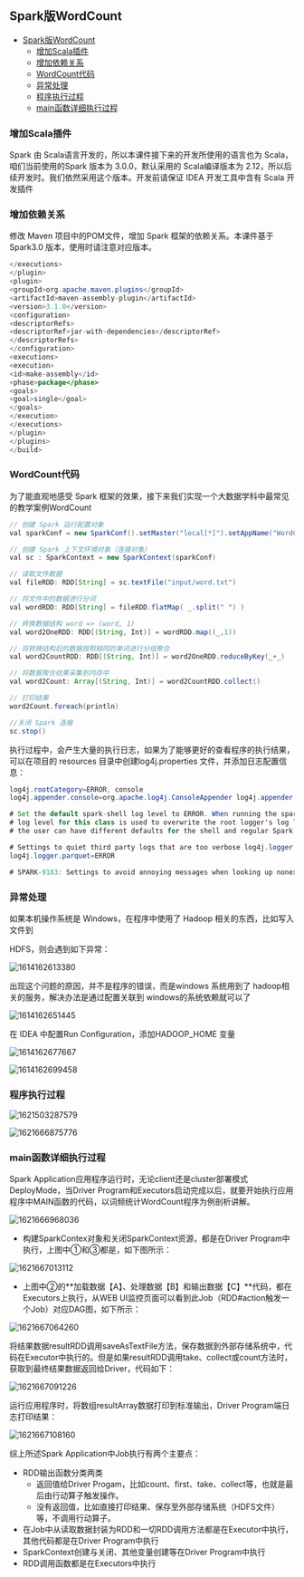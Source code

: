## Spark版WordCount
<!-- TOC -->

- [Spark版WordCount](#spark版wordcount)
    - [增加Scala插件](#增加scala插件)
    - [增加依赖关系](#增加依赖关系)
    - [WordCount代码](#wordcount代码)
    - [异常处理](#异常处理)
    - [程序执行过程](#程序执行过程)
    - [main函数详细执行过程](#main函数详细执行过程)

<!-- /TOC -->
### 增加Scala插件

Spark 由 Scala语言开发的，所以本课件接下来的开发所使用的语言也为 Scala，咱们当前使用的Spark 版本为 3.0.0，默认采用的 Scala编译版本为 2.12，所以后续开发时。我们依然采用这个版本。开发前请保证 IDEA 开发工具中含有 Scala 开发插件

### 增加依赖关系

修改 Maven 项目中的POM文件，增加 Spark 框架的依赖关系。本课件基于 Spark3.0 版本，使用时请注意对应版本。

```java
</executions>
</plugin>
<plugin>
<groupId>org.apache.maven.plugins</groupId>
<artifactId>maven-assembly-plugin</artifactId>
<version>3.1.0</version>
<configuration>
<descriptorRefs>
<descriptorRef>jar-with-dependencies</descriptorRef>
</descriptorRefs>
</configuration>
<executions>
<execution>
<id>make-assembly</id>
<phase>package</phase>
<goals>
<goal>single</goal>
</goals>
</execution>
</executions>
</plugin>
</plugins>
</build>

```

### WordCount代码

为了能直观地感受 Spark 框架的效果，接下来我们实现一个大数据学科中最常见的教学案例WordCount

```java
// 创建 Spark 运行配置对象
val sparkConf = new SparkConf().setMaster("local[*]").setAppName("WordCount")

// 创建 Spark 上下文环境对象（连接对象）
val sc : SparkContext = new SparkContext(sparkConf)

// 读取文件数据
val fileRDD: RDD[String] = sc.textFile("input/word.txt")

// 将文件中的数据进行分词
val wordRDD: RDD[String] = fileRDD.flatMap( _.split(" ") )

// 转换数据结构 word => (word, 1)
val word2OneRDD: RDD[(String, Int)] = wordRDD.map((_,1))

// 将转换结构后的数据按照相同的单词进行分组聚合
val word2CountRDD: RDD[(String, Int)] = word2OneRDD.reduceByKey(_+_)

// 将数据聚合结果采集到内存中
val word2Count: Array[(String, Int)] = word2CountRDD.collect()

// 打印结果
word2Count.foreach(println)

//关闭 Spark 连接
sc.stop()

```

执行过程中，会产生大量的执行日志，如果为了能够更好的查看程序的执行结果，可以在项目的 resources 目录中创建log4j.properties 文件，并添加日志配置信息：

```java
log4j.rootCategory=ERROR, console	
log4j.appender.console=org.apache.log4j.ConsoleAppender log4j.appender.console.target=System.err log4j.appender.console.layout=org.apache.log4j.PatternLayout log4j.appender.console.layout.ConversionPattern=%d{yy/MM/dd HH:mm:ss} %p %c{1}: %m%n

# Set the default spark-shell log level to ERROR. When running the spark-shell, the
# log level for this class is used to overwrite the root logger's log level, so that
# the user can have different defaults for the shell and regular Spark apps. log4j.logger.org.apache.spark.repl.Main=ERROR

# Settings to quiet third party logs that are too verbose log4j.logger.org.spark_project.jetty=ERROR log4j.logger.org.spark_project.jetty.util.component.AbstractLifeCycle=ERROR log4j.logger.org.apache.spark.repl.SparkIMain$exprTyper=ERROR log4j.logger.org.apache.spark.repl.SparkILoop$SparkILoopInterpreter=ERROR log4j.logger.org.apache.parquet=ERROR
log4j.logger.parquet=ERROR

# SPARK-9183: Settings to avoid annoying messages when looking up nonexistent UDFs in SparkSQL with Hive support log4j.logger.org.apache.hadoop.hive.metastore.RetryingHMSHandler=FATAL log4j.logger.org.apache.hadoop.hive.ql.exec.FunctionRegistry=ERROR
```

### 异常处理

如果本机操作系统是 Windows，在程序中使用了 Hadoop 相关的东西，比如写入文件到

 HDFS，则会遇到如下异常：

![1614162613380](https://tprzfbucket.oss-cn-beijing.aliyuncs.com/hadoop/202102/24/183014-908834.png)

出现这个问题的原因，并不是程序的错误，而是windows 系统用到了 hadoop相关的服务，解决办法是通过配置关联到 windows的系统依赖就可以了

![1614162651445](https://tprzfbucket.oss-cn-beijing.aliyuncs.com/hadoop/202102/24/183051-376431.png)

在 IDEA 中配置Run Configuration，添加HADOOP_HOME 变量

![1614162677667](https://tprzfbucket.oss-cn-beijing.aliyuncs.com/hadoop/202103/10/185321-572066.png)

![1614162699458](https://tprzfbucket.oss-cn-beijing.aliyuncs.com/hadoop/202102/24/183139-709519.png)

### 程序执行过程

![1621503287579](https://tprzfbucket.oss-cn-beijing.aliyuncs.com/hadoop/202105/20/173453-756684.png)

![1621666875776](https://tprzfbucket.oss-cn-beijing.aliyuncs.com/hadoop/202105/22/150119-520237.png)

### main函数详细执行过程

 Spark Application应用程序运行时，无论client还是cluster部署模式DeployMode，当Driver Program和Executors启动完成以后，就要开始执行应用程序中MAIN函数的代码，以词频统计WordCount程序为例剖析讲解。

![1621666968036](https://tprzfbucket.oss-cn-beijing.aliyuncs.com/hadoop/202110/28/165611-908767.png)

- 构建SparkContex对象和关闭SparkContext资源，都是在Driver Program中执行，上图中①和③都是，如下图所示：

![1621667013112](C:\Users\MrR\AppData\Roaming\Typora\typora-user-images\1621667013112.png)

- 上图中②的**加载数据【A】、处理数据【B】和输出数据【C】**代码，都在Executors上执行，从WEB UI监控页面可以看到此Job（RDD#action触发一个Job）对应DAG图，如下所示：

![1621667064260](https://tprzfbucket.oss-cn-beijing.aliyuncs.com/hadoop/202110/28/165612-140919.png)

将结果数据resultRDD调用saveAsTextFile方法，保存数据到外部存储系统中，代码在Executor中执行的。但是如果resultRDD调用take、collect或count方法时，获取到最终结果数据返回给Driver，代码如下：

![1621667091226](C:\Users\MrR\AppData\Roaming\Typora\typora-user-images\1621667091226.png)

运行应用程序时，将数组resultArray数据打印到标准输出，Driver Program端日志打印结果：

![1621667108160](https://tprzfbucket.oss-cn-beijing.aliyuncs.com/hadoop/202105/22/150511-983217.png)

综上所述Spark Application中Job执行有两个主要点：

- RDD输出函数分类两类
  - 返回值给Driver Progam，比如count、first、take、collect等，也就是最后由行动算子触发操作。
  - 没有返回值，比如直接打印结果、保存至外部存储系统（HDFS文件）等，不调用行动算子。
- 在Job中从读取数据封装为RDD和一切RDD调用方法都是在Executor中执行，其他代码都是在Driver Program中执行
- SparkContext创建与关闭、其他变量创建等在Driver Program中执行
- RDD调用函数都是在Executors中执行
